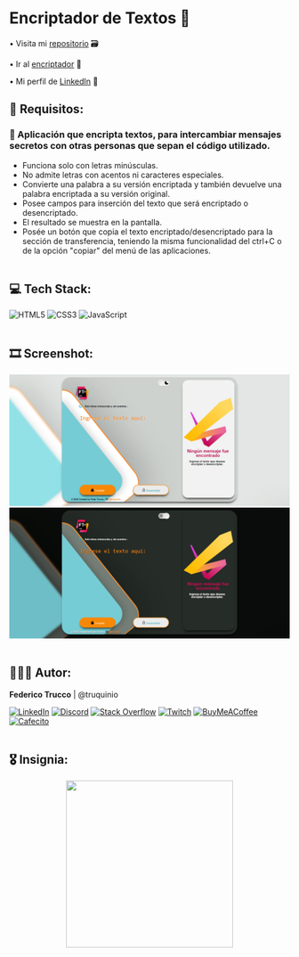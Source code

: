 # Encriptador de Textos 🔣

• Visita mi <a href="https://github.com/truquinio/alura-challenge-1-Encriptador">repositorio</a> 🗃

• Ir al <a href="https://truquinio.github.io/alura-challenge-1-Encriptador/">encriptador</a> 🔗

• Mi perfil de <a href="https://www.linkedin.com/in/federico-trucco/">LinkedIn</a> 🪪

## 🔰 Requisitos: 

### 🔐 Aplicación que encripta textos, para intercambiar mensajes secretos con otras personas que sepan el código utilizado.

- Funciona solo con letras minúsculas.
- No admite letras con acentos ni caracteres especiales.
- Convierte una palabra a su versión encriptada y también devuelve una palabra encriptada a su versión original.
- Posee campos para inserción del texto que será encriptado o desencriptado.
- El resultado se muestra en la pantalla.
- Posée un botón que copia el texto encriptado/desencriptado para la sección de transferencia, teniendo la misma funcionalidad del ctrl+C o de la opción "copiar" del menú de las aplicaciones.<br><br>

## 💻 Tech Stack:

![HTML5](https://img.shields.io/badge/html5-%23E34F26.svg?style=flat&logo=html5&logoColor=white) ![CSS3](https://img.shields.io/badge/css3-%231572B6.svg?style=flat&logo=css3&logoColor=white) ![JavaScript](https://img.shields.io/badge/javascript-%23323330.svg?style=flat&logo=javascript&logoColor=%23F7DF1E)<br><br>

## 🎞 Screenshot: </h2>

![light mode](/Encriptador%20%231.png)
![dark mode](/Encriptador%20%232.png)<br><br>


## 👨🏻‍💻 Autor:

<b>Federico Trucco</b> | @truquinio 

[![LinkedIn](https://img.shields.io/badge/LinkedIn-%230077B5.svg?logo=linkedin&logoColor=white)](https://linkedin.com/in//federico-trucco/) [![Discord](https://img.shields.io/badge/Discord-%237289DA.svg?logo=discord&logoColor=white)](https://discord.com/channels/truquinio#8306) [![Stack Overflow](https://img.shields.io/badge/-Stackoverflow-FE7A16?logo=stack-overflow&logoColor=white)](https://stackoverflow.com/users/317680) [![Twitch](https://img.shields.io/badge/Twitch-%239146FF.svg?logo=Twitch&logoColor=white)](https://twitch.tv/https://twitch.tv/truquinio) [![BuyMeACoffee](https://img.shields.io/badge/-Buy%20me%20a%20coffee-FFDD00.svg?logo=buymeacoffee&logoColor=black)](https://www.buymeacoffee.com/truquinio) [![Cafecito](https://img.shields.io/badge/-Cafecito-88a3d0.svg?logo=CoffeeScript&logoColor=white)](https://cafecito.app/truquinio)<br><br>


## 🎖 Insignia:

<p align="center">
  <img width="300" height="300" src="https://i.ibb.co/BNrbbBG/cms-files-10224-1671210503-Prancheta-3.png/">
</p>

<!-- ![insignia](https://i.ibb.co/BNrbbBG/cms-files-10224-1671210503-Prancheta-3.png)-->
